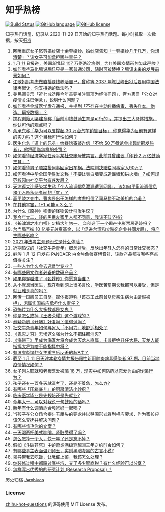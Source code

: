# 知乎热榜
[![Build Status](https://github.com/ToWeLong/zhihu-hot-questions/workflows/CI/badge.svg)](https://github.com/ToWeLong/zhihu-hot-questions/actions)
[![GitHub language](https://img.shields.io/badge/language-golang-orange.svg)](https://golang.org/)
[![GitHub license](https://img.shields.io/github/license/ToWeLong/zhihu-hot-questions)](https://github.com/ToWeLong/zhihu-hot-questions/blob/main/LICENSE)

知乎热门话题，记录从 2020-11-29 日开始的知乎热门话题。每小时抓取一次数据，按天[归档](./archives)

<!-- BEGIN -->

1. [网曝重庆女子怒剪婚纱店十余套婚纱，婚纱店告知「一套婚纱几千几万，你想清楚」？该女子可能承担哪些责任？](https://www.zhihu.com/question/511181048)
1. [1 月 11 日报道，美国新增超 107 万例确诊病例，为何美国疫情形势如此严峻？](https://www.zhihu.com/question/511030305)
1. [如何看待马化腾说腾讯只是一家普通公司，随时可被替换？腾讯未来的发展前景如何？](https://www.zhihu.com/question/511122548)
1. [江歌妈妈考虑做直播赚钱养活自己，曾称等 2037 年陈世峰出狱后要用中国法律再起诉，你支持她的做法吗？](https://www.zhihu.com/question/511166995)
1. [美民调显示「近七成选民今年首要关注事项为经济问题」，官方表示「公众对疫情关注已倦怠」，说明什么问题？](https://www.zhihu.com/question/510988534)
1. [如何看待金域医学发布通报，并提到「不存在主动传播病毒、丢失样本、伪造、瞒报数据」？](https://www.zhihu.com/question/511237684)
1. [携程创始人梁建章称「当前印钱鼓励生育是可行的」，并提出三大具体措施，你认可他的观点吗？](https://www.zhihu.com/question/511145080)
1. [余承东称「华为可以支撑起 30 万台汽车销售目标」，你觉得华为目前有这样的实力吗？这个目标可行性如何？](https://www.zhihu.com/question/511065084)
1. [医生化名「道上的兄弟」给餐馆寄敲诈信「不给 50 万餐馆会出现新冠发热者」，他将面临怎样的处罚？](https://www.zhihu.com/question/511165487)
1. [如何看待经济学家任泽平某社交账号被禁言，此前其曾建议「印钞 2 万亿鼓励生育」？](https://www.zhihu.com/question/511252759)
1. [如何看待男子顺路搭同事回家出车祸，法院判决赔偿同事家人90万？](https://www.zhihu.com/question/511124171)
1. [如何看待中华全国学联发文称「不要让表白墙变成造谣墙和拱火墙」？如何规范校园内社交平台有序发展？](https://www.zhihu.com/question/511150494)
1. [天津返大连感染学生称「个人流调信息泄漏遭到网暴」，该如何平衡流调信息和个人隐私两者间的「度」？](https://www.zhihu.com/question/511242373)
1. [高平陵之变中，曹爽是出于怎样的考虑相信了司马懿不动杀机的允诺？](https://www.zhihu.com/question/265106441)
1. [在其他宇宙，1+1 可能 = 3 么？](https://www.zhihu.com/question/510350771)
1. [为什么《原神》稻妻的怪物设计引发争议？](https://www.zhihu.com/question/510977331)
1. [我今年大二，谈的男朋友家里人都不同意，我该不该坚持?](https://www.zhihu.com/question/511286176)
1. [《长津湖之水门桥》定档大年初一， 会创造下一个国产电影票房奇迹吗？](https://www.zhihu.com/question/511295842)
1. [台当局再掏 10 亿美元融资基金，以「促进台湾和立陶宛企业共同发展」，将产生哪些影响？](https://www.zhihu.com/question/511162100)
1. [2021 年法考主观题没过是什么体验？](https://www.zhihu.com/question/511111466)
1. [近期热议的「社交牛杂青年」概念背后，反映出年轻人怎样的日常社交状态？](https://www.zhihu.com/question/511037513)
1. [魅族 1 月 12 日发布 PANDAER 白金独角兽赛博音箱，该款产品都有哪些亮点值得关注？](https://www.zhihu.com/question/510760373)
1. [一些人为什么会去选数学专业？](https://www.zhihu.com/question/510182098)
1. [有哪些网文作者必备的数码产品？](https://www.zhihu.com/question/510945073)
1. [如果你穿越进了《甄嬛传》你愿意当谁？](https://www.zhihu.com/question/378551167)
1. [从小就想当医生，现在看到网上很多言论，学医苦周期长我都可以接受，但是就业难是真的吗？](https://www.zhihu.com/question/478298702)
1. [网传一国航员工自尽，媒体报道称「该员工此前曾以母亲生病为由请假被拒」，若属实国航应承担什么责任？](https://www.zhihu.com/question/511190032)
1. [恐怖片为什么大多数都是女鬼？](https://www.zhihu.com/question/21554983)
1. [你是怎么戒掉《王者荣耀》这个游戏的？](https://www.zhihu.com/question/510618072)
1. [悬疑新剧《开端》好看吗？值得追吗？](https://www.zhihu.com/question/511025023)
1. [社交牛杂青年如何与家人「不用力」地舒适相处？](https://www.zhihu.com/question/511037740)
1. [《鬼灭之刃》无惨这么强为什么不把柱都消灭?](https://www.zhihu.com/question/507487292)
1. [《海贼王》里成为海军大将会成为天龙人直属，卡普拒绝升任大将，天龙人能指挥大将为啥不能指挥中将？](https://www.zhihu.com/question/510471707)
1. [有没有彪悍的女主重生后反杀的超A文？](https://www.zhihu.com/question/509128013)
1. [截至 1 月 11 日天津本轮疫情共报告阳性新冠肺炎病毒感染者 97 例，目前当地疫情情况如何？](https://www.zhihu.com/question/511030776)
1. [女子刚入职就和老板恋爱被骗 18 万，现实中如何防范以恋爱为由的诈骗行为？](https://www.zhihu.com/question/511108584)
1. [孩子还有一百多天就高考了，还是不着急，怎么办?](https://www.zhihu.com/question/510673499)
1. [有哪些「压箱底儿」的厨房清洁小妙招？](https://www.zhihu.com/question/511151220)
1. [临床医学毕业是先规培还是先就业?](https://www.zhihu.com/question/510541128)
1. [今年大一，可以对我说一句鼓励的话吗？](https://www.zhihu.com/question/510783970)
1. [新年有什么调酒适合和爸妈一起喝？](https://www.zhihu.com/question/511018644)
1. [当孩子在公众场合提出无厘头的要求并以哭闹形式得到相应要求，作为家长应该怎么安抚并解决问题？](https://www.zhihu.com/question/508709076)
1. [有哪些惊艳你的文案？](https://www.zhihu.com/question/510630784)
1. [一天喝两杯美式咖啡，肾脏受得了吗？](https://www.zhihu.com/question/448884034)
1. [怎么忘掉一个人，快一年了还是忘不掉？](https://www.zhihu.com/question/510072668)
1. [假如《斗破苍穹》中的萧炎满级穿越回三年之约时会如何？](https://www.zhihu.com/question/505387644)
1. [有哪些男主表面温润如玉，实则黑暗腹黑的古言小说?](https://www.zhihu.com/question/370268526)
1. [领导带我去吃饭，让我催上菜，我该怎么处理？](https://www.zhihu.com/question/510566149)
1. [你装修过程中都踩过哪些坑，交了多少智商税？有什么经验可以分享？](https://www.zhihu.com/question/469916872)
1. [怎样写出优秀的的研究计划 (Research Proposal) ？](https://www.zhihu.com/question/23695058)

<!-- END -->

历史归档 [./archives](./archives)


### License
[zhihu-hot-questions](https://github.com/towelong/zhihu-hot-questions) 的源码使用 MIT License 发布。